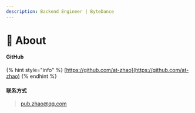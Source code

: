 ```yaml
---
description: Backend Engineer | ByteDance
---
```


# 🏦 About

#### GitHub

{% hint style="info" %}
[https://github.com/at-zhao](https://github.com/at-zhao)
{% endhint %}

#### 联系方式

> pub.zhao@qq.com
